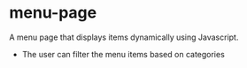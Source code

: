 # menu-page
A menu page that displays items dynamically using Javascript.

- The user can filter the menu items based on categories
